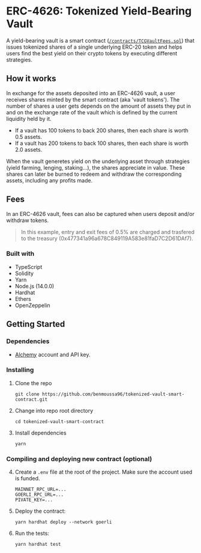 # ERC-4626: Tokenized Yield-Bearing Vault

A yield-bearing vault is a smart contract ([`/contracts/TCGVaultFees.sol`](https://github.com/benmoussa96/tokenized-vault-smart-contract/blob/master/contracts/TCGVaultFees.sol)) that issues tokenized shares of a single underlying ERC-20 token and helps users find the best yield on their crypto tokens by executing different strategies.

## How it works

In exchange for the assets deposited into an ERC-4626 vault, a user receives shares minted by the smart contract (aka 'vault tokens'). The number of shares a user gets depends on the amount of assets they put in and on the exchange rate of the vault which is defined by the current liquidity held by it.

- If a vault has 100 tokens to back 200 shares, then each share is worth 0.5 assets.
- If a vault has 200 tokens to back 100 shares, then each share is worth 2.0 assets.

When the vault generetes yield on the underlying asset through strategies (yield farming, lenging, staking...), the shares appreciate in value. These shares can later be burned to redeem and withdraw the corresponding assets, including any profits made.

## Fees

In an ERC-4626 vault, fees can also be captured when users deposit and/or withdraw tokens.

> In this example, entry and exit fees of 0.5% are charged and trasfered to the treasury (0x477341a96a678C849119A583e81faD7C2D61DAf7).

### Built with

- TypeScript
- Solidity
- Yarn
- Node.js (14.0.0)
- Hardhat
- Ethers
- OpenZeppelin

## Getting Started

### Dependencies

- [Alchemy](https://alchemy.com) account and API key.

### Installing

1. Clone the repo

   ```
   git clone https://github.com/benmoussa96/tokenized-vault-smart-contract.git
   ```

2. Change into repo root directory

   ```
   cd tokenized-vault-smart-contract
   ```

3. Install dependencies

   ```
   yarn
   ```

### Compiling and deploying new contract (optional)

4.  Create a `.env` file at the root of the project. Make sure the account used is funded.

    ```
    MAINNET_RPC_URL=...
    GOERLI_RPC_URL=...
    PIVATE_KEY=...
    ```

5.  Deploy the contract:

    ```
    yarn hardhat deploy --network goerli
    ```

6.  Run the tests:

    ```
    yarn hardhat test
    ```
